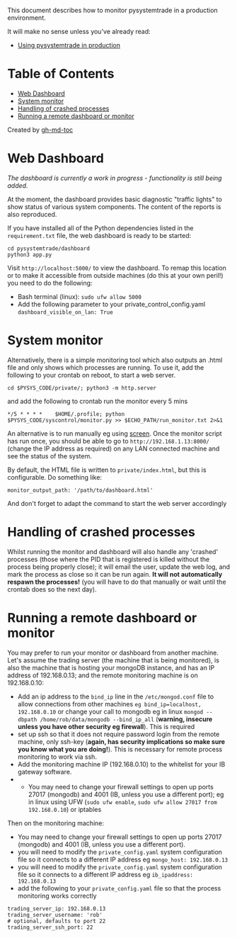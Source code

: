 This document describes how to monitor pysystemtrade in a production environment.

It will make no sense unless you've already read:

- [Using pysystemtrade in production](/docs/production.md)

Table of Contents
=================

* [Web Dashboard](#web-dashboard)
* [System monitor](#system-monitor)
* [Handling of crashed processes](#handling-of-crashed-processes)
* [Running a remote dashboard or monitor](#running-a-remote-dashboard-or-monitor)

Created by [gh-md-toc](https://github.com/ekalinin/github-markdown-toc)


# Web Dashboard

*The dashboard is currently a work in progress - functionality is still being added.*

At the moment, the dashboard provides basic diagnostic "traffic lights" to show status of various system components. The content of the reports is also reproduced.

If you have installed all of the Python dependencies listed in the `requirement.txt` file, the web dashboard is ready to be started:

```
cd pysystemtrade/dashboard
python3 app.py
```

Visit `http://localhost:5000/` to view the dashboard. To remap this location or to make it accessible from outside machines (do this at your own peril!) you need to do the following:

- Bash terminal (linux): `sudo ufw allow 5000`
- Add the following parameter to your private_control_config.yaml `dashboard_visible_on_lan: True`

# System monitor

Alternatively, there is a simple monitoring tool which also outputs an .html file and only shows which processes are 
running. To use it, add the following to your crontab on reboot, to start a web server.

```
cd $PYSYS_CODE/private/; python3 -m http.server
```

and add the following to crontab run the monitor every 5 mins

```
*/5 * * * *    $HOME/.profile; python $PYSYS_CODE/syscontrol/monitor.py >> $ECHO_PATH/run_monitor.txt 2>&1
```

An alternative is to run manually eg using [screen](https://linuxize.com/post/how-to-use-linux-screen/). Once the 
monitor script has run once, you should be able to go to `http://192.168.1.13:8000/` 
(change the IP address as required) on any LAN connected machine and see the status of the system.

By default, the HTML file is written to `private/index.html`, but this is configurable. Do something like:

```
monitor_output_path: '/path/to/dashboard.html'
```

And don't forget to adapt the command to start the web server accordingly

# Handling of crashed processes

Whilst running the monitor and dashboard will also handle any 'crashed' processes (those where the PID that is registered is killed without the process being properly close); it will email the user, update the web log, and mark the process as close so it can be run again. **It will not automatically respawn the processes!** (you will have to do that manually or wait until the crontab does so the next day).

# Running a remote dashboard or monitor

You may prefer to run your monitor or dashboard from another machine. Let's assume the trading server (the machine that is being monitored), is also the machine that is hosting your mongoDB instance, and has an IP address of 192.168.0.13; and the remote monitoring machine is on 192.168.0.10:

- Add an ip address to the `bind_ip` line in the `/etc/mongod.conf` file to allow connections from other machines `eg bind_ip=localhost, 192.168.0.10` or change your call to mongodb eg in linux `mongod --dbpath /home/rob/data/mongodb --bind_ip_all` (**warning, insecure unless you have other security eg firewall**). This is required
- set up ssh so that it does not require password login from the remote machine, only ssh-key (**again, has security implications so make sure you know what you are doing!**). This is necessary for remote process monitoring to work via ssh.
- Add the monitoring machine IP (192.168.0.10) to the whitelist for your IB gateway software.
- - You may need to change your firewall settings to open up ports 27017 (mongodb) and 4001 (IB, unless you use a different port); eg in linux using UFW (`sudo ufw enable`, `sudo ufw allow 27017 from 192.168.0.10`) or iptables

Then on the monitoring machine:

- You may need to change your firewall settings to open up ports 27017 (mongodb) and 4001 (IB, unless you use a different port).
- you will need to modify the `private_config.yaml` system configuration file so it connects to a different IP address eg `mongo_host: 192.168.0.13`
- you will need to modify the `private_config.yaml` system configuration file so it connects to a different IP address eg `ib_ipaddress: 192.168.0.13` 
- add the following to your `private_config.yaml` file so that the process monitoring works correctly
```
trading_server_ip: 192.168.0.13
trading_server_username: 'rob'
# optional, defaults to port 22
trading_server_ssh_port: 22 
```

